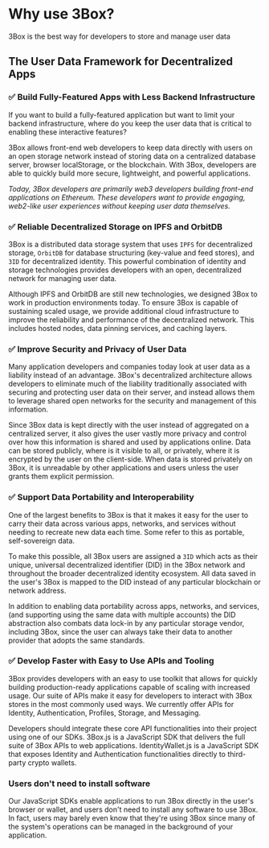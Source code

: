 # Why use 3Box?
3Box is the best way for developers to store and manage user data

## The User Data Framework for Decentralized Apps

### ✅ Build Fully-Featured Apps with Less Backend Infrastructure
If you want to build a fully-featured application but want to limit your backend infrastructure, where do you keep the user data that is critical to enabling these interactive features? 

3Box allows front-end web developers to keep data directly with users on an open storage network instead of storing data on a centralized database server, browser localStorage, or the blockchain. With 3Box, developers are able to quickly build more secure, lightweight, and powerful applications.

*Today, 3Box developers are primarily web3 developers building front-end applications on Ethereum. These developers want to provide engaging, web2-like user experiences without keeping user data themselves.*

### ✅ Reliable Decentralized Storage on IPFS and OrbitDB
3Box is a distributed data storage system that uses `IPFS` for decentralized storage, `OrbitDB` for database structuring (key-value and feed stores), and `3ID` for decentralized identity. This powerful combination of identity and storage technologies provides developers with an open, decentralized network for managing user data. 

Although IPFS and OrbitDB are still new technologies, we designed 3Box to work in production environments today. To ensure 3Box is capable of sustaining scaled usage, we provide additional cloud infrastructure to improve the reliability and performance of the decentralized network. This includes hosted nodes, data pinning services, and caching layers. 

### ✅ Improve Security and Privacy of User Data
Many application developers and companies today look at user data as a liability instead of an advantage. 3Box's decentralized architecture allows developers to eliminate much of the liability traditionally associated with securing and protecting user data on their server, and instead allows them to leverage shared open networks for the security and management of this information. 

Since 3Box data is kept directly with the user instead of aggregated on a centralized server, it also gives the user vastly more privacy and control over how this information is shared and used by applications online. Data can be stored publicly, where is it visible to all, or privately, where it is encrypted by the user on the client-side. When data is stored privately on 3Box, it is unreadable by other applications and users unless the user grants them explicit permission.

### ✅ Support Data Portability and Interoperability
One of the largest benefits to 3Box is that it makes it easy for the user to carry their data across various apps, networks, and services without needing to recreate new data each time. Some refer to this as portable, self-sovereign data.

To make this possible, all 3Box users are assigned a `3ID` which acts as their unique, universal decentralized identifier (DID) in the 3Box network and throughout the broader decentralized identity ecosystem. All data saved in the user's 3Box is mapped to the DID instead of any particular blockchain or network address. 

In addition to enabling data portability across apps, networks, and services, (and supporting using the same data with multiple accounts) the DID abstraction also combats data lock-in by any particular storage vendor, including 3Box, since the user can always take their data to another provider that adopts the same standards. 

### ✅ Develop Faster with Easy to Use APIs and Tooling
3Box provides developers with an easy to use toolkit that allows for quickly building production-ready applications capable of scaling with increased usage. Our suite of APIs make it easy for developers to interact with 3Box stores in the most commonly used ways. We currently offer APIs for Identity, Authentication, Profiles, Storage, and Messaging.

Developers should integrate these core API functionalities into their project using one of our SDKs. 3Box.js is a JavaScript SDK that delivers the full suite of 3Box APIs to web applications. IdentityWallet.js is a JavaScript SDK that exposes Identity and Authentication functionalities directly to third-party crypto wallets.

### Users don't need to install software
Our JavaScript SDKs enable applications to run 3Box directly in the user's browser or wallet, and users don't need to install any software to use 3Box. In fact, users may barely even know that they're using 3Box since many of the system's operations can be managed in the background of your application.
